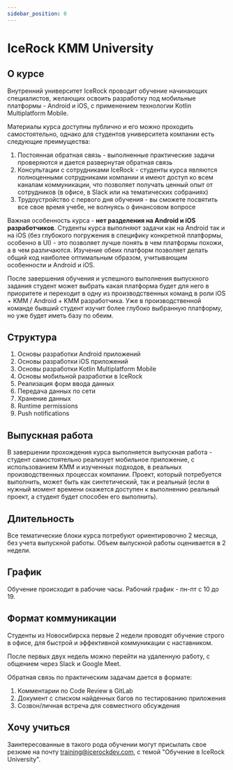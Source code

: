 ```yaml
---
sidebar_position: 0
---
```


# IceRock KMM University

## О курсе

Внутренний университет IceRock проводит обучение начинающих специалистов, желающих освоить разработку под мобильные платформы - Android и iOS, с применением технологии Kotlin Multiplatform Mobile.

Материалы курса доступны публично и его можно проходить самостоятельно, однако для студентов университета компании есть следующие преимущества:

1. Постоянная обратная связь - выполненные практические задачи проверяются и дается развернутая обратная связь
1. Консультации с сотрудниками IceRock - студенты курса являются полноценными сотрудниками компании и имеют доступ ко всем каналам коммуникации, что позволяет получать ценный опыт от сотрудников (в офисе, в Slack или на тематических собраниях)
1. Трудоустройство с первого дня обучения - вы сможете посвятить все свое время учебе, не волнуясь о финансовом вопросе

Важная особенность курса - **нет разделения на Android и iOS разработчиков**. Студенты курса выполняют задачи как на Android так и на iOS (без глубокого погружения в специфику конкретной платформы, особенно в UI) - это позволяет лучше понять в чем платформы похожи, а в чем различаются. Изучение обеих платформ позволяет делать общий код наиболее оптимальным образом, учитывающим особенности и Android и iOS.

После завершения обучения и успешного выполнения выпускного задания студент может выбрать какая платформа будет для него в приоритете и переходит в одну из производственных команд в роли iOS + KMM / Android + KMM разработчика. Уже в производственной команде бывший студент изучит более глубоко выбранную платформу, но уже будет иметь базу по обеим.

## Структура

1. Основы разработки Android приложений
1. Основы разработки iOS приложений
1. Основы разработки Kotlin Multiplatform Mobile
1. Основы мобильной разработки в IceRock
1. Реализация форм ввода данных
1. Передача данных по сети
1. Хранение данных	
1. Runtime permissions	
1. Push notifications

## Выпускная работа

В завершении прохождения курса выполняется выпускная работа - студент самостоятельно реализует мобильное приложение, с использованием KMM и изученных подходов, в реальных производственных процессах компании. 
Проект, который потребуется выполнить, может быть как синтетический, так и реальный (если в нужный момент времени окажется доступен к выполнению реальный проект, а студент будет способен его выполнить).

## Длительность

Все тематические блоки курса потребуют ориентировочно 2 месяца, без учета выпускной работы. Объем выпускной работы оценивается в 2 недели.

## График

Обучение происходит в рабочие часы. Рабочий график - пн-пт с 10 до 19.

## Формат коммуникации

Студенты из Новосибирска первые 2 недели проводят обучение строго в офисе, для быстрой и эффективной коммуникации с наставником.

После первых двух недель можно перейти на удаленную работу, с общением через Slack и Google Meet.

Обратная связь по практическим задачам дается в формате:

1. Комментарии по Code Review в GitLab
1. Документ с списком найденных багов по тестированию приложения
1. Созвон/личная встреча для совместного обсуждения 

## Хочу учиться

Заинтересованные в такого рода обучении могут присылать свое резюме на почту training@icerockdev.com, с темой "Обучение в IceRock University".
